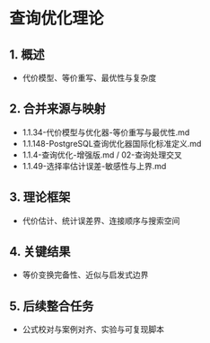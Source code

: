 # 查询优化理论

## 1. 概述

- 代价模型、等价重写、最优性与复杂度

## 2. 合并来源与映射

- 1.1.34-代价模型与优化器-等价重写与最优性.md
- 1.1.148-PostgreSQL查询优化器国际化标准定义.md
- 1.1.4-查询优化-增强版.md / 02-查询处理交叉
- 1.1.49-选择率估计误差-敏感性与上界.md

## 3. 理论框架

- 代价估计、统计误差界、连接顺序与搜索空间

## 4. 关键结果

- 等价变换完备性、近似与启发式边界

## 5. 后续整合任务

- 公式校对与案例对齐、实验与可复现脚本
